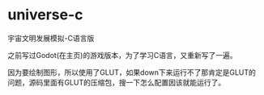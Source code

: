 # universe-c
宇宙文明发展模拟-C语言版

之前写过Godot(在主页)的游戏版本，为了学习C语言，又重新写了一遍。

因为要绘制图形，所以使用了GLUT，如果down下来运行不了那肯定是GLUT的问题，源码里面有GLUT的压缩包，搜一下怎么配置因该就能运行了。
